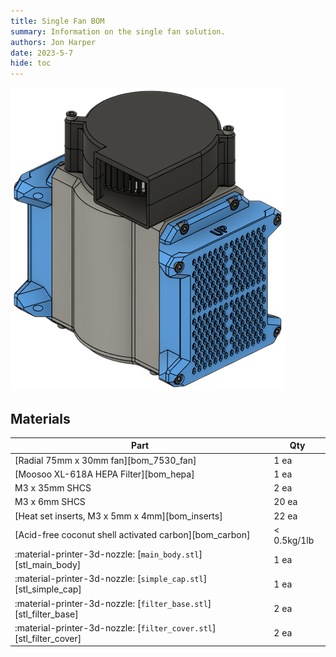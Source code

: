 ```yaml
---
title: Single Fan BOM
summary: Information on the single fan solution.
authors: Jon Harper
date: 2023-5-7
hide: toc
---
```


![preview](../assets/img/gallery/single_filter.png)

## Materials

| Part | Qty |
|------|-----|
| [Radial 75mm x 30mm fan][bom_7530_fan]            | 1 ea |
| [Moosoo XL-618A HEPA Filter][bom_hepa]            | 1 ea |
| M3 x 35mm SHCS                                    | 2 ea |
| M3 x 6mm SHCS                                     | 20 ea |
| [Heat set inserts, M3 x 5mm x 4mm][bom_inserts]   | 22 ea |
| [Acid-free coconut shell activated carbon][bom_carbon] | < 0.5kg/1lb |
| :material-printer-3d-nozzle: [`main_body.stl`][stl_main_body]                  | 1 ea |
| :material-printer-3d-nozzle: [`simple_cap.stl`][stl_simple_cap]                | 1 ea |
| :material-printer-3d-nozzle: [`filter_base.stl`][stl_filter_base]              | 2 ea |
| :material-printer-3d-nozzle: [`filter_cover.stl`][stl_filter_cover]            | 2 ea |
